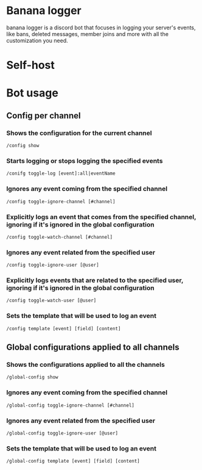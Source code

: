 # Banana logger

banana logger is a discord bot that focuses in logging your server's events, like bans, deleted messages, member joins and more with all the customization you need.

# Self-host

<!-- // TODO -->

# Bot usage

## Config per channel

### Shows the configuration for the current channel

`/config show`

### Starts logging or stops logging the specified events

`/conifg toggle-log [event]:all|eventName`

### Ignores any event coming from the specified channel

`/config toggle-ignore-channel [#channel]`

### Explicitly logs an event that comes from the specified channel, ignoring if it's ignored in the global configuration

`/config toggle-watch-channel [#channel]`

### Ignores any event related from the specified user

`/config toggle-ignore-user [@user]`

### Explicitly logs events that are related to the specified user, ignoring if it's ignored in the global configuration

`/config toggle-watch-user [@user]`

### Sets the template that will be used to log an event

`/config template [event] [field] [content]`

## Global configurations applied to all channels

### Shows the configurations applied to all the channels

`/global-config show`

### Ignores any event coming from the specified channel

`/global-config toggle-ignore-channel [#channel]`

### Ignores any event related from the specified user

`/global-config toggle-ignore-user [@user]`

### Sets the template that will be used to log an event

`/global-config template [event] [field] [content]`
